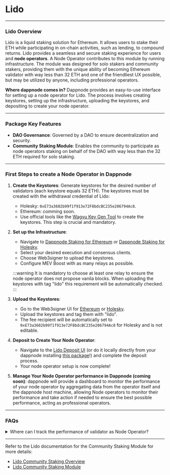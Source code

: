 # Lido

---

### **Lido Overview**

Lido is a liquid staking solution for Ethereum. It allows users to stake their ETH while participating in on-chain activities, such as lending, to compound returns. Lido provides a seamless and secure staking experience for users and **node operators**. A Node Operator contributes to this module by running infrastructure. The module was designed for solo stakers and community stakers, providing them with the unique ability of becoming Ethereum validator with way less than 32 ETH and one of the friendliest UX possible, but may be utilized by anyone, including professional operators.

**Where dappnode comes in?** Dappnode provides an easy-to-use interface for setting up a node operator for Lido. The process involves creating keystores, setting up the infrastructure, uploading the keystores, and depositing to create your node operator.

---

### **Package Key Features**

- **DAO Governance**: Governed by a DAO to ensure decentralization and security.
- **Community Staking Module**: Enables the community to participate as node operators staking on behalf of the DAO with way less than the 32 ETH required for solo staking.

---

### **First Steps to create a Node Operator in Dappnode**

1. **Create the Keystores**: Generate keystores for the desired number of validators (each keystore equals 32 ETH). The keystores must be created with the withdrawal credential of Lido:
    - Holesky: `0xE73a3602b99f1f913e72F8bdcBC235e206794Ac8`.
    - Ethereum: comming soon.
    - Use official tools like the [Wagyu Key Gen Tool](https://wagyu.gg/) to create the keystores. This step is crucial and mandatory.

2. **Set up the Infrastructure**:
    - Navigate to [Dappnode Staking for Ethereum](http://my.dappnode/staking/ethereum) or [Dappnode Staking for Holesky](http://my.dappnode/staking/holesky).
    - Select your desired execution and consensus clients.
    - Choose Web3signer to upload the keystores.
    - Configure MEV Boost with as many relays as possible. 

    :::warning
    It is mandatory to choose at least one relay to ensure the node operator does not propose vanila blocks. When uploading the keystores with tag "lido" this requirement will be automatically checked.
    :::

3. **Upload the Keystores**:
    - Go to the Web3signer UI for [Ethereum](http://brain.web3signer.dappnode) or [Holesky](http://brain.web3signer-holesky.dappnode).
    - Upload the keystores and tag them with "lido".
    - The fee recipient will be automatically set to `0xE73a3602b99f1f913e72F8bdcBC235e206794Ac8` for Holesky and is not editable.

4. **Deposit to Create Your Node Operator**:
    - Navigate to the [Lido Deposit UI](https://csm-devnet.vercel.app/) (or do it locally directly from your dappnode installing [this package](http://my.dappnode/installer/dnp/)!) and complete the deposit process.
    - Your node operator setup is now complete!
  
5. **Manage Your Node Operator performance in Dappnode (coming soon)**: dappnode will provide a dashboard to monitor the performance of your node operator by aggregating data from the operator itself and the dappnode host machine, allowing Node operators to monitor their performance and take action if needed to ensure the best possible performance, acting as professional operators.

---

### **FAQs**

<details>
<summary>Where can I track the performance of validator as Node Operator?</summary>
Dappnode will provide you a UI in form of a dappnode pacakge where you will be able to track the performance of your validator as Node Operator taking advantage of the data provided by the operator itself and the dappnode host machine.
</details>

---

Refer to the Lido documentation for the Community Staking Module for more details:

- [Lido Community Staking Overview](https://blog.lido.fi/lido-community-staking-an-overview/)
- [Lido Community Staking Module](https://operatorportal.lido.fi/modules/community-staking-module#block-d3ad2b2bd3994a06b19dccc0794ac8d6)
